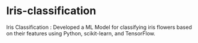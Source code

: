 # Iris-classification
Iris Classification : Developed a ML Model for classifying iris flowers based on their features using Python, scikit-learn, and TensorFlow.
